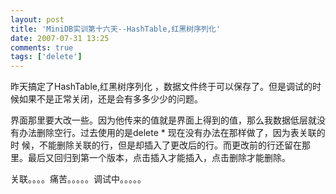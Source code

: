 ```yaml
---
layout: post
title: 'MiniDB实训第十六天--HashTable,红黑树序列化'
date: 2007-07-31 13:25
comments: true
tags: ['delete']
---
```


昨天搞定了HashTable,红黑树序列化 ，数据文件终于可以保存了。但是调试的时候如果不是正常关闭，还是会有多多少少的问题。

界面那里要大改一些。因为他传来的值就是界面上得到的值，那么我数据低层就没有办法删除空行。过去使用的是delete * 现在没有办法在那样做了，因为表关联的时
候，不能删除关联的行，但是却插入了更改后的行。而更改前的行还留在那里。最后又回归到第一个版本，点击插入才能插入，点击删除才能删除。

关联。。。。痛苦。。。。。调试中。。。。。


